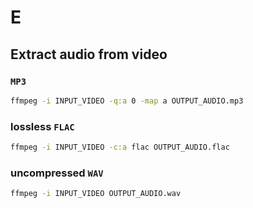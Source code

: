 # E

## Extract audio from video

### `MP3`

```bash
ffmpeg -i INPUT_VIDEO -q:a 0 -map a OUTPUT_AUDIO.mp3
```

### lossless `FLAC`

```bash
ffmpeg -i INPUT_VIDEO -c:a flac OUTPUT_AUDIO.flac
```

### uncompressed `WAV`

```bash
ffmpeg -i INPUT_VIDEO OUTPUT_AUDIO.wav
```
